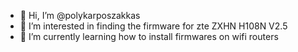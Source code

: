 - 👋 Hi, I’m @polykarposzakkas
- 👀 I’m interested in finding the firmware for zte ZXHN H108N V2.5
- 🌱 I’m currently learning how to install firmwares on wifi routers

